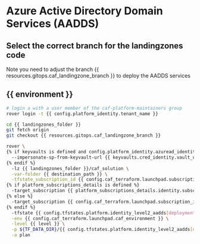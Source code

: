 
# Azure Active Directory Domain Services (AADDS)

## Select the correct branch for the landingzones code

Note you need to adjust the branch {{ resources.gitops.caf_landingzone_branch }} to deploy the AADDS services

## {{ environment }}

```bash
# login a with a user member of the caf-platform-maintainers group
rover login -t {{ config.platform_identity.tenant_name }}

cd {{ landingzones_folder }}
git fetch origin
git checkout {{ resources.gitops.caf_landingzone_branch }}

rover \
{% if keyvaults is defined and config.platform_identity.azuread_identity_mode != "logged_in_user" %}
  --impersonate-sp-from-keyvault-url {{ keyvaults.cred_identity.vault_uri }} \
{% endif %}
  -lz {{ landingzones_folder }}/caf_solution \
  -var-folder {{ destination_path }} \
  -tfstate_subscription_id {{ config.caf_terraform.launchpad.subscription_id }} \
{% if platform_subscriptions_details is defined %}
  -target_subscription {{ platform_subscriptions_details.identity.subscription_id }} \
{% else %}
  -target_subscription {{ config.caf_terraform.launchpad.subscription_id }} \
{% endif %}
  -tfstate {{ config.tfstates.platform.identity_level2_aadds[deployment].tfstate }} \
  -env {{ config.caf_terraform.launchpad.caf_environment }} \
  -level {{ level }} \
  -p ${TF_DATA_DIR}/{{ config.tfstates.platform.identity_level2_aadds[deployment].tfstate }}.tfplan \
  -a plan

```

